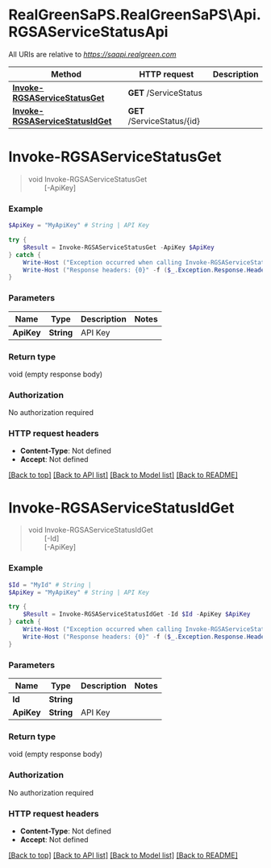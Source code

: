# RealGreenSaPS.RealGreenSaPS\Api.RGSAServiceStatusApi

All URIs are relative to *https://saapi.realgreen.com*

Method | HTTP request | Description
------------- | ------------- | -------------
[**Invoke-RGSAServiceStatusGet**](RGSAServiceStatusApi.md#Invoke-RGSAServiceStatusGet) | **GET** /ServiceStatus | 
[**Invoke-RGSAServiceStatusIdGet**](RGSAServiceStatusApi.md#Invoke-RGSAServiceStatusIdGet) | **GET** /ServiceStatus/{id} | 


<a id="Invoke-RGSAServiceStatusGet"></a>
# **Invoke-RGSAServiceStatusGet**
> void Invoke-RGSAServiceStatusGet<br>
> &nbsp;&nbsp;&nbsp;&nbsp;&nbsp;&nbsp;&nbsp;&nbsp;[-ApiKey] <String><br>



### Example
```powershell
$ApiKey = "MyApiKey" # String | API Key

try {
    $Result = Invoke-RGSAServiceStatusGet -ApiKey $ApiKey
} catch {
    Write-Host ("Exception occurred when calling Invoke-RGSAServiceStatusGet: {0}" -f ($_.ErrorDetails | ConvertFrom-Json))
    Write-Host ("Response headers: {0}" -f ($_.Exception.Response.Headers | ConvertTo-Json))
}
```

### Parameters

Name | Type | Description  | Notes
------------- | ------------- | ------------- | -------------
 **ApiKey** | **String**| API Key | 

### Return type

void (empty response body)

### Authorization

No authorization required

### HTTP request headers

 - **Content-Type**: Not defined
 - **Accept**: Not defined

[[Back to top]](#) [[Back to API list]](../README.md#documentation-for-api-endpoints) [[Back to Model list]](../README.md#documentation-for-models) [[Back to README]](../README.md)

<a id="Invoke-RGSAServiceStatusIdGet"></a>
# **Invoke-RGSAServiceStatusIdGet**
> void Invoke-RGSAServiceStatusIdGet<br>
> &nbsp;&nbsp;&nbsp;&nbsp;&nbsp;&nbsp;&nbsp;&nbsp;[-Id] <String><br>
> &nbsp;&nbsp;&nbsp;&nbsp;&nbsp;&nbsp;&nbsp;&nbsp;[-ApiKey] <String><br>



### Example
```powershell
$Id = "MyId" # String | 
$ApiKey = "MyApiKey" # String | API Key

try {
    $Result = Invoke-RGSAServiceStatusIdGet -Id $Id -ApiKey $ApiKey
} catch {
    Write-Host ("Exception occurred when calling Invoke-RGSAServiceStatusIdGet: {0}" -f ($_.ErrorDetails | ConvertFrom-Json))
    Write-Host ("Response headers: {0}" -f ($_.Exception.Response.Headers | ConvertTo-Json))
}
```

### Parameters

Name | Type | Description  | Notes
------------- | ------------- | ------------- | -------------
 **Id** | **String**|  | 
 **ApiKey** | **String**| API Key | 

### Return type

void (empty response body)

### Authorization

No authorization required

### HTTP request headers

 - **Content-Type**: Not defined
 - **Accept**: Not defined

[[Back to top]](#) [[Back to API list]](../README.md#documentation-for-api-endpoints) [[Back to Model list]](../README.md#documentation-for-models) [[Back to README]](../README.md)

